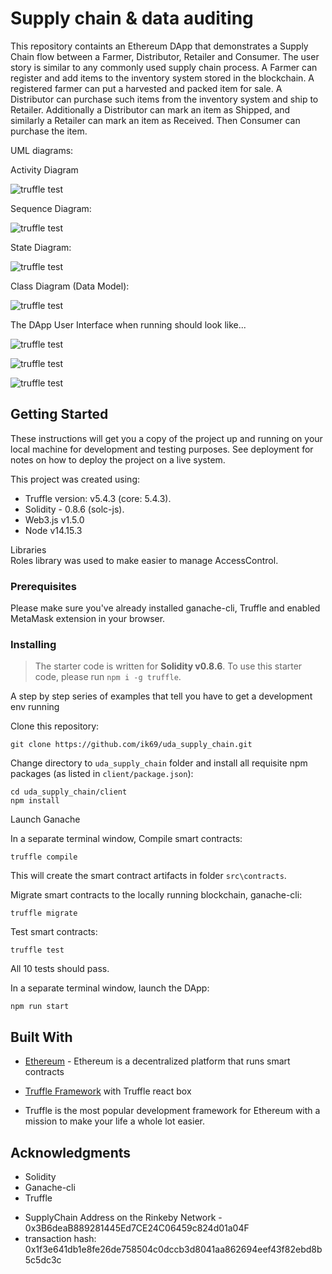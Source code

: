 # Supply chain & data auditing

This repository containts an Ethereum DApp that demonstrates a Supply Chain flow between a Farmer, Distributor, Retailer and Consumer. The user story is similar to any commonly used supply chain process. A Farmer can register and add items to the inventory system stored in the blockchain. A registered farmer can put a harvested and packed item for sale. A Distributor can purchase such items from the inventory system and ship to Retailer. Additionally a Distributor can mark an item as Shipped, and similarly a Retailer can mark an item as Received. Then Consumer can purchase the item.

UML diagrams:  

Activity Diagram

![truffle test](activity.png)

Sequence Diagram:

![truffle test](sequence.png)

State Diagram:

![truffle test](state1.png)

Class Diagram (Data Model):

![truffle test](class.png)

The DApp User Interface when running should look like...

![truffle test](images/Farm_register.png)

![truffle test](images/farmer2.png)

![truffle test](images/purchased.png)


## Getting Started

These instructions will get you a copy of the project up and running on your local machine for development and testing purposes. See deployment for notes on how to deploy the project on a live system.  

This project was created using:  
- Truffle version: v5.4.3 (core: 5.4.3).  
- Solidity - 0.8.6 (solc-js).  
- Web3.js v1.5.0  
- Node v14.15.3 

Libraries  
Roles library was used to make easier to manage AccessControl.


### Prerequisites

Please make sure you've already installed ganache-cli, Truffle and enabled MetaMask extension in your browser.


### Installing

> The starter code is written for **Solidity v0.8.6**. To use this starter code, please run `npm i -g truffle`. 

A step by step series of examples that tell you have to get a development env running

Clone this repository:

```
git clone https://github.com/ik69/uda_supply_chain.git
```

Change directory to ```uda_supply_chain``` folder and install all requisite npm packages (as listed in ```client/package.json```):

```
cd uda_supply_chain/client
npm install
```

Launch Ganache


In a separate terminal window, Compile smart contracts:

```
truffle compile
```


This will create the smart contract artifacts in folder ```src\contracts```.

Migrate smart contracts to the locally running blockchain, ganache-cli:

```
truffle migrate
```


Test smart contracts:

```
truffle test
```

All 10 tests should pass.


In a separate terminal window, launch the DApp:

```
npm run start
```

## Built With

* [Ethereum](https://www.ethereum.org/) - Ethereum is a decentralized platform that runs smart contracts

* [Truffle Framework](http://truffleframework.com/) with Truffle react box
- Truffle is the most popular development framework for Ethereum with a mission to make your life a whole lot easier.



## Acknowledgments

* Solidity
* Ganache-cli
* Truffle

- SupplyChain Address on the Rinkeby Network  - 0x3B6deaB889281445Ed7CE24C06459c824d01a04F
- transaction hash:    0x1f3e641db1e8fe26de758504c0dccb3d8041aa862694eef43f82ebd8b5c5dc3c